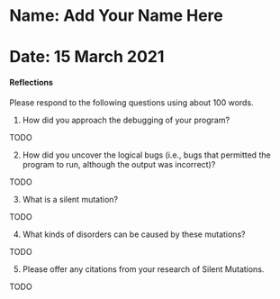 # Name: Add Your Name Here
# Date: 15 March 2021


#### Reflections

Please respond to the following questions using about 100 words.

1. How did you approach the debugging of your program?

TODO

2. How did you uncover the logical bugs (i.e., bugs that permitted the program to run, although the output was incorrect)?

TODO

3. What is a silent mutation?

TODO

4. What kinds of disorders can be caused by these mutations?

TODO

5. Please offer any citations from your research of Silent Mutations.

TODO
